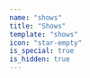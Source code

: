 ```yaml
---
name: "shows"
title: "Shows"
template: "shows"
icon: "star-empty"
is_special: true
is_hidden: true
---
```

